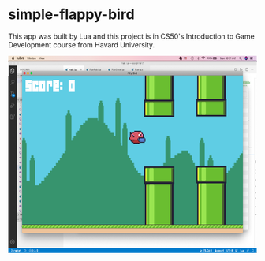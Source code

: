 # simple-flappy-bird

This app was built by Lua and this project is in CS50's Introduction to Game Development course from Havard University.

<img src="./game.png" width="640" height="400" />
